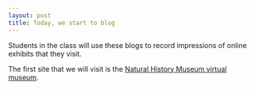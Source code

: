 ```yaml
---
layout: post
title: Today, we start to blog
---
```


Students in the class will use these blogs to record impressions of online exhibits that they visit.

The first site that we will visit is the [Natural History Museum virtual museum](https://www.nhm.ac.uk/visit/virtual-museum.html).
